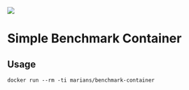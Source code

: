 [![](https://img.shields.io/docker/pulls/marians/benchmark-container.svg)](http://hub.docker.com/marians/benchmark-container)

# Simple Benchmark Container

## Usage

```
docker run --rm -ti marians/benchmark-container
```
